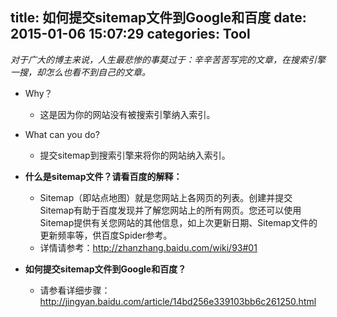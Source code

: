 title: 如何提交sitemap文件到Google和百度
date: 2015-01-06 15:07:29
categories: Tool
---
_对于广大的博主来说，人生最悲惨的事莫过于：辛辛苦苦写完的文章，在搜索引擎一搜，却怎么也看不到自己的文章。_

  * Why？
    - 这是因为你的网站没有被搜索引擎纳入索引。
  * What can you do?
    - 提交sitemap到搜索引擎来将你的网站纳入索引。

* __什么是sitemap文件？请看百度的解释：__
  - Sitemap（即站点地图）就是您网站上各网页的列表。创建并提交Sitemap有助于百度发现并了解您网站上的所有网页。您还可以使用Sitemap提供有关您网站的其他信息，如上次更新日期、Sitemap文件的更新频率等，供百度Spider参考。
  - 详情请参考：http://zhanzhang.baidu.com/wiki/93#01

* __如何提交sitemap文件到Google和百度？__
    - 请参看详细步骤：http://jingyan.baidu.com/article/14bd256e339103bb6c261250.html
